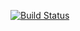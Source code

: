 [![Build Status](https://travis-ci.org/fdrt29/lab05.svg?branch=master)](https://travis-ci.org/fdrt29/lab05)
